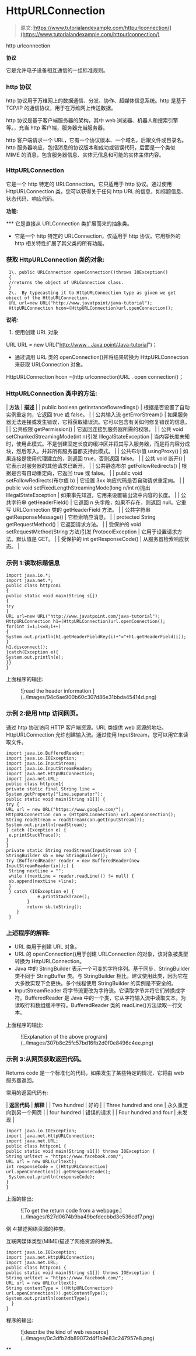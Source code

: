 # HttpURLConnection

> 原文:[https://www.tutorialandexample.com/httpurlconnection/](https://www.tutorialandexample.com/httpurlconnection/)

http urlconnection

**协议**

它是允许电子设备相互通信的一组标准规则。

### http 协议

http 协议用于万维网上的数据通信、分发、协作、超媒体信息系统。http 是基于 TCP/IP 的通信协议，用于在万维网上传送数据。

http 协议是基于客户端服务器的架构，其中 web 浏览器、机器人和搜索引擎等。，充当 http 客户端，服务器充当服务器。

http 客户端请求一个 URL，它有一个协议版本、一个域名，后跟文件或目录名。http 服务器响应，包括消息的协议版本和成功或错误代码，后面是一个类似 MIME 的消息，包含服务器信息、实体元信息和可能的实体主体内容。

### HttpURLConnection

它是一个 http 特定的 URLConnection。它只适用于 http 协议。通过使用 HttpURLConnection 类，您可以获得关于任何 http URL 的信息，如标题信息、状态代码、响应代码。

**功能:**

 ***   它是直接从 URLConnection 类扩展而来的抽象类。
*   它是一个 http 特定的 URLConnection，仅适用于 http 协议。它用额外的 http 相关特性扩展了其父类的所有功能。

### 获取 HttpURLConnection 类的对象:

```
 1\. public URLConnection openConnection()throws IOException()
 {
 //returns the object of URLConnection class.
 }
 2\.  By typecasting it to HttpURLConnection type as given we get object of the HttpURLConnection.
 URL url=new URL("http://www.javatpoint/java-tutorial");
 HttpURLConnection hcon=(HttpURLConnection)url.openConnection(); 
```

**说明:**

1.  使用创建 URL 对象

URL URL = new URL("[http://www . Java point/Java-tutorial](http://www.javatpoint/java-tutorial)")；

*   通过调用 URL 类的 openConnection()并将结果转换为 HttpURLConnection 来获取 URLConnection 对象。

HttpURLConnection hcon =(http urlconnection)URL . open connection()；

### HttpURLConnection 类中的方法:

| **方法** | **描述** |
| public boolean getinstanceflowredings() | 根据是否设置了自动实例重定向，它返回 true 或 false。 |
| 公共输入流 getErrorStream() | 如果服务器无法连接或发生错误，它将获取错误流。它可以包含有关如何修复错误的信息。 |
| 公共权限 getPermission() | 它返回连接到服务器所需的权限。 |
| 公共 void setChunkedStreamingMode(int n)引发 IllegalStateException | 当内容长度未知时，使用此模式。不是创建固定长度的缓冲区并将其写入服务器，而是将内容分成块，然后写入。并非所有服务器都支持此模式。 |
| 公共布尔值 usingProxy() | 如果连接是使用代理建立的，则返回 true，否则返回 false。 |
| 公共 void 断开() | 它表示对服务器的其他请求已断开。 |
| 公共静态布尔 getFollowRedirects() | 根据是否有自动重定向，它返回 true 或 false。 |
| public void setFollowRedirects(布尔值 b) | 它设置 3xx 响应代码是否自动请求重定向。 |
| public void setFixedLengthStreamingMode(long n/int n)抛出 IllegalStateException | 如果事先知道，它用来设置输出流中内容的长度。 |
| 公共字符串 getHeaderField() | 它返回 n 头字段，如果不存在，则返回 null。它重写 URLConnection 类的 getHeaderField 方法。 |
| 公共字符串 getResponseMessage() | 它检索响应消息。 |
| protected String getRequestMethod() | 它返回请求方法。 |
| 受保护的 void setRequestMethod(String 方法)引发 ProtocolException | 它用于设置请求方法。默认值是 GET。 |
| 受保护的 int getResponseCode() | 从服务器检索响应状态。 |

### 示例 1:读取标题信息

```
import java.io.*;
import java.net.*;
public class httpcon1
{
public static void main(String s[])
{
try
{
URL url=new URL("http://www.javatpoint.com/java-tutorial");
HttpURLConnection h1=(HttpURLConnection)url.openConnection();
for(int i=1;i<=8;i++)
{
System.out.println(h1.getHeaderFieldKey(i)+"="+h1.getHeaderField(i));
}
h1.disconnect();
}catch(Exception e){
System.out.println(e);
}}
} 
```

上面程序的输出:

<figure class="aligncenter">![read the header information ](../Images/94c6ae900b60c307d86e31bbda45414d.png)</figure>

### 示例 2:使用 http 访问网页。

通过 http 协议访问 HTTP 客户端资源。URL 类提供 web 资源的地址。HttpURLConnection 允许创建输入流。通过使用 InputStream，您可以用它来读取文件。

```
import java.io.BufferedReader;
import java.io.IOException;
import java.io.InputStream;
import java.io.InputStreamReader;
import java.net.HttpURLConnection;
import java.net.URL;
public class httpcon1{
private static final String line = System.getProperty("line.separator");
public static void main(String s1[]) { 
try {
URL url = new URL("https://www.google.com/");
HttpURLConnection con = (HttpURLConnection) url.openConnection();
String readStream = readStream(con.getInputStream());           
System.out.println(readStream);
} catch (Exception e) {
 e.printStackTrace();
}
} 
private static String readStream(InputStream in) {
StringBuilder sb = new StringBuilder();
try (BufferedReader reader = new BufferedReader(new InputStreamReader(in));) {
 String nextLine = "";
 while ((nextLine = reader.readLine()) != null) {
 sb.append(nextLine +line); 
 }
 } catch (IOException e) {
            e.printStackTrace();
        }
        return sb.toString();
    }
 } 
```

### 上述程序的解释:

*   URL 类用于创建 URL 对象。
*   URL 的 openConnection()用于创建 URLConnection 的对象，该对象被类型转换为 HttpURLConnection。
*   Java 中的 StringBuilder 表示一个可变的字符序列。基于同步，StringBuilder 类不同于 StringBuffer 类。与 StringBuilder 相比，建议使用此类，因为它在大多数实现下会更快。多个线程使用 StringBuilder 的实例是不安全的。
*   InputStreamReader 将字节流更改为字符流。它读取字节并将它们转换成字符。BufferedReader 是 Java 中的一个类，它从字符输入流中读取文本，为读取行和数组缓冲字符。BufferedReader 类的 readLine()方法读取一行文本。

上面程序的输出:

<figure class="aligncenter">![Explanation of the above program](../Images/307b8c25fc57bd16fb2d0f0e8496c4ee.png)</figure>

### 示例 3:从网页获取返回代码。

Returns code 是一个标准化的代码，如果发生了某些特定的情况，它将由 web 服务器返回。

常用的返回代码有:

| **返回代码** | **解释** |
| Two hundred | 好的 |
| Three hundred and one | 永久重定向到另一个网页 |
| four hundred | 错误的请求 |
| Four hundred and four | 未发现 |

```
import java.io.IOException;
import java.net.HttpURLConnection;
import java.net.URL;
public class httpcon1 {
public static void main(String s1[]) throws IOException {
String urltext = "https://www.facebook.com/";
URL url = new URL(urltext);
int responseCode = ((HttpURLConnection) url.openConnection()).getResponseCode();
 System.out.println(responseCode); 
}
}
```

上面的输出:

<figure class="aligncenter">![To get the return code from a webpage.](../Images/627d0674b9ba49bcfdecbbd3e536cdf7.png)</figure>

例 4:描述网络资源的种类。

互联网媒体类型(MIME)描述了网络资源的种类。

```
import java.io.IOException;
import java.net.HttpURLConnection;
import java.net.URL;
public class httpcon1 {
public static void main(String s1[]) throws IOException {
String urltext = "https://www.facebook.com/";
URL url = new URL(urltext);
String contentType = ((HttpURLConnection) url.openConnection()).getContentType();
System.out.println(contentType); 
  }
} 
```

程序的输出:

<figure class="aligncenter">![describe the kind of web resource](../Images/0c3dfb2db89072d4f1b9e83c247957e8.png)</figure>**